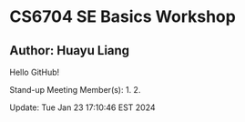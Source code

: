 # CS6704 SE Basics Workshop
## Author: Huayu Liang
Hello GitHub! 

Stand-up Meeting Member(s):
1. 
2. 

Update: Tue Jan 23 17:10:46 EST 2024
